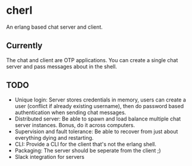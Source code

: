 # cherl
An erlang based chat server and client. 

## Currently
The chat and client are OTP applications. You can create a single chat server
and pass messages about in the shell.

## TODO
  - Unique login: Server stores credentials in memory, users can create a user
    (conflict if already existing username), then do password based
    authentication when sending chat messages.
  - Distributed server: Be able to spawn and load balance multiple chat server
    instances. Bonus, do it across computers.
  - Supervision and fault tolerance: Be able to recover from just about
    everything dying and restarting.
  - CLI: Provide a CLI for the client that's not the erlang shell.
  - Packaging: The server should be seperate from the client ;)
  - Slack integration for servers
